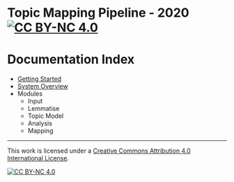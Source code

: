 # Topic Mapping Pipeline - 2020 [![CC BY-NC 4.0][cc-by-nc-shield]][cc-by-nc]
# Documentation Index
- [Getting Started](GettingStarted.md)
- [System Overview](SystemOverview.md)
- Modules
    - Input
    - Lemmatise
    - Topic Model
    - Analysis
    - Mapping

---
This work is licensed under a [Creative Commons Attribution 4.0 International
License][cc-by-nc].

[![CC BY-NC 4.0][cc-by-nc-image]][cc-by-nc]

[cc-by-nc]: http://creativecommons.org/licenses/by-nc/4.0/
[cc-by-nc-image]: https://i.creativecommons.org/l/by-nc/4.0/88x31.png
[cc-by-nc-shield]: https://img.shields.io/badge/License-CC%20BY--NC%204.0-lightgrey.svg
